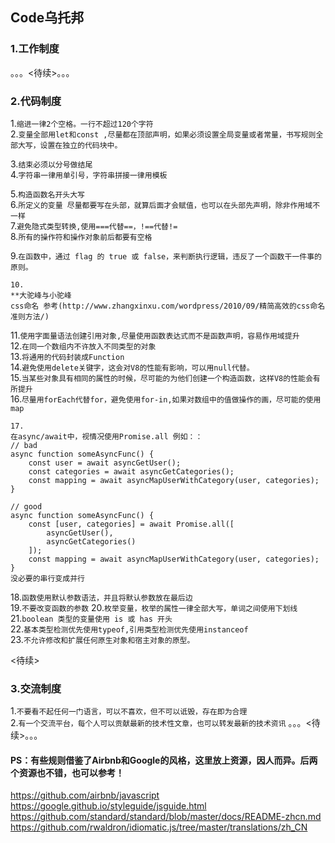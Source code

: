 
## Code乌托邦

### 1.工作制度
。。。<待续>。。。

### 2.代码制度  

1.`缩进一律2个空格。一行不超过120个字符`  
2.`变量全部用let和const ,尽量都在顶部声明，如果必须设置全局变量或者常量，书写规则全部大写，设置在独立的代码块中。`    

3.`结束必须以分号做结尾`  
4.`字符串一律用单引号，字符串拼接一律用模板`  

5.`构造函数名开头大写`  
6.`所定义的变量 尽量都要写在头部，就算后面才会赋值，也可以在头部先声明，除非作用域不一样`  
7.`避免隐式类型转换,使用===代替==，!==代替!=`  
8.`所有的操作符和操作对象前后都要有空格`  


9.`在函数中，通过 flag 的 true 或 false，来判断执行逻辑，违反了一个函数干一件事的原则。`

```
10.
**大驼峰与小驼峰  
css命名 参考(http://www.zhangxinxu.com/wordpress/2010/09/精简高效的css命名准则方法/)
```
11.`使用字面量语法创建引用对象,尽量使用函数表达式而不是函数声明，容易作用域提升
`  
12.`在同一个数组内不许放入不同类型的对象`  
13.`将通用的代码封装成Function`  
14.`避免使用delete关键字，这会对V8的性能有影响，可以用null代替。`  
15.`当某些对象具有相同的属性的时候，尽可能的为他们创建一个构造函数，这样V8的性能会有所提升`  
16.`尽量用forEach代替for，避免使用for-in,如果对数组中的值做操作的画，尽可能的使用map`  

```
17.
在async/await中，视情况使用Promise.all 例如：：
// bad
async function someAsyncFunc() {
    const user = await asyncGetUser();
    const categories = await asyncGetCategories();
    const mapping = await asyncMapUserWithCategory(user, categories);
}
 
// good
async function someAsyncFunc() {
    const [user, categories] = await Promise.all([
        asyncGetUser(),
        asyncGetCategories()
    ]);
    const mapping = await asyncMapUserWithCategory(user, categories);
}
没必要的串行变成并行
```
18.`函数使用默认参数语法，并且将默认参数放在最后边`  
19.`不要改变函数的参数`
20.`枚举变量，枚举的属性一律全部大写，单词之间使用下划线`  
21.`boolean 类型的变量使用 is 或 has 开头`  
22.`基本类型检测优先使用typeof,引用类型检测优先使用instanceof`  
23.`不允许修改和扩展任何原生对象和宿主对象的原型。`

<待续>


### 3.交流制度  
1.`不要看不起任何一门语言，可以不喜欢，但不可以诋毁，存在即为合理`  
2.`有一个交流平台，每个人可以贡献最新的技术性文章，也可以转发最新的技术资讯`
。。。<待续>。。。



#### PS：有些规则借鉴了Airbnb和Google的风格，这里放上资源，因人而异。后两个资源也不错，也可以参考！
https://github.com/airbnb/javascript  
https://google.github.io/styleguide/jsguide.html  
https://github.com/standard/standard/blob/master/docs/README-zhcn.md
https://github.com/rwaldron/idiomatic.js/tree/master/translations/zh_CN